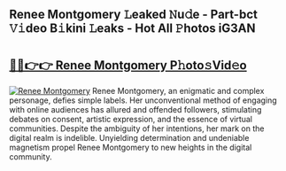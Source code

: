 ## Renee Montgomery 𝙻eaked 𝙽u𝚍e - Part-bct 𝚅𝚒deo B𝚒kini 𝙻eaks - Hot All 𝙿hotos iG3AN

# <h2><a href="http://ld1k4o.urlbe.top/?page=Renee+Montgomery">🔗🔗👉👉 Renee Montgomery P𝚑oto𝚜Vid𝚎o</a></h2>

[![Renee Montgomery](https://i.imgur.com/eBuTRDB.gif)](http://ld1k4o.urlbe.top/?page=Renee+Montgomery)
Renee Montgomery, an enigmatic and complex personage, defies simple labels. Her unconventional method of engaging with online audiences has allured and offended followers, stimulating debates on consent, artistic expression, and the essence of virtual communities. Despite the ambiguity of her intentions, her mark on the digital realm is indelible. Unyielding determination and undeniable magnetism propel Renee Montgomery to new heights in the digital community.
